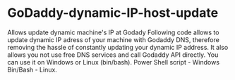 # GoDaddy-dynamic-IP-host-update
Allows update dynamic machine's IP at Godady
Following code allows to update dynamic IP adress of your machine with Godaddy DNS, therefore removing the hassle of constantly updating your dynamic IP address. It also allows you not use free DNS services and call Godaddy API directly.
You can use it on Windows or Linux (bin/bash). 
Power Shell script - Windows
Bin/Bash - Linux.

